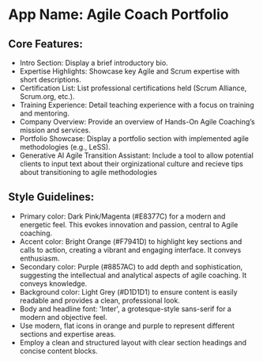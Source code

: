 # **App Name**: Agile Coach Portfolio

## Core Features:

- Intro Section: Display a brief introductory bio.
- Expertise Highlights: Showcase key Agile and Scrum expertise with short descriptions.
- Certification List: List professional certifications held (Scrum Alliance, Scrum.org, etc.).
- Training Experience: Detail teaching experience with a focus on training and mentoring.
- Company Overview: Provide an overview of Hands-On Agile Coaching’s mission and services.
- Portfolio Showcase: Display a portfolio section with implemented agile methodologies (e.g., LeSS).
- Generative AI Agile Transition Assistant: Include a tool to allow potential clients to input text about their orginizational culture and recieve tips about transitioning to agile methodologies

## Style Guidelines:

- Primary color: Dark Pink/Magenta (#E8377C) for a modern and energetic feel. This evokes innovation and passion, central to Agile coaching.
- Accent color: Bright Orange (#F7941D) to highlight key sections and calls to action, creating a vibrant and engaging interface. It conveys enthusiasm.
- Secondary color: Purple (#8857AC) to add depth and sophistication, suggesting the intellectual and analytical aspects of agile coaching. It conveys knowledge.
- Background color: Light Grey (#D1D1D1) to ensure content is easily readable and provides a clean, professional look.
- Body and headline font: 'Inter', a grotesque-style sans-serif for a modern and objective feel.
- Use modern, flat icons in orange and purple to represent different sections and expertise areas.
- Employ a clean and structured layout with clear section headings and concise content blocks.